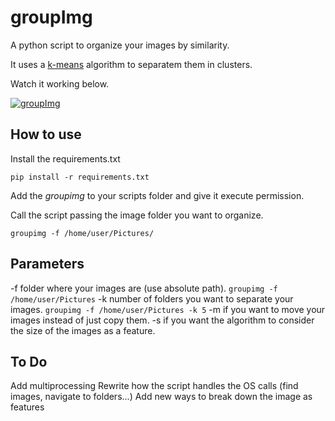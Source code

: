 # groupImg

A python script to organize your images by similarity.

It uses a [k-means](https://en.wikipedia.org/wiki/K-means_clustering) algorithm to separatem them in clusters.

Watch it working below.

[![groupImg](http://img.youtube.com/vi/LgzsJU-b34o/0.jpg)](http://www.youtube.com/watch?v=LgzsJU-b34o)

## How to use

Install the requirements.txt

```
pip install -r requirements.txt
```

Add the *groupimg* to your scripts folder and give it execute permission.

Call the script passing the image folder you want to organize.

```
groupimg -f /home/user/Pictures/
```

## Parameters

\-f folder where your images are (use absolute path). ```groupimg -f /home/user/Pictures```
\-k number of folders you want to separate your images. ```groupimg -f /home/user/Pictures -k 5```
\-m if you want to move your images instead of just copy them.
\-s if you want the algorithm to consider the size of the images as a feature.

## To Do

Add multiprocessing
Rewrite how the script handles the OS calls (find images, navigate to folders...)
Add new ways to break down the image as features
